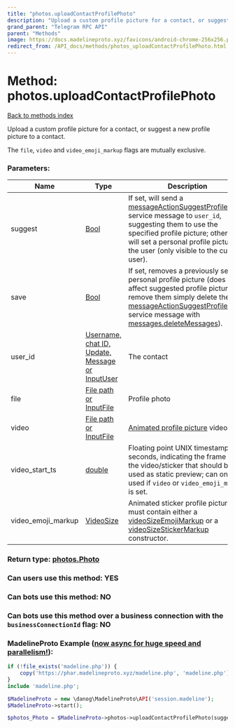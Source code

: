 ```yaml
---
title: "photos.uploadContactProfilePhoto"
description: "Upload a custom profile picture for a contact, or suggest a new profile picture to a contact."
grand_parent: "Telegram RPC API"
parent: "Methods"
image: https://docs.madelineproto.xyz/favicons/android-chrome-256x256.png
redirect_from: /API_docs/methods/photos_uploadContactProfilePhoto.html
---
```

# Method: photos.uploadContactProfilePhoto
[Back to methods index](index.html)



Upload a custom profile picture for a contact, or suggest a new profile picture to a contact.

The `file`, `video` and `video_emoji_markup` flags are mutually exclusive.

### Parameters:

| Name     |    Type       | Description | Required |
|----------|---------------|-------------|----------|
|suggest|[Bool](/API_docs/types/Bool.html) | If set, will send a [messageActionSuggestProfilePhoto](../constructors/messageActionSuggestProfilePhoto.html) service message to `user_id`, suggesting them to use the specified profile picture; otherwise, will set a personal profile picture for the user (only visible to the current user). | Optional|
|save|[Bool](/API_docs/types/Bool.html) | If set, removes a previously set personal profile picture (does not affect suggested profile pictures, to remove them simply delete the [messageActionSuggestProfilePhoto](../constructors/messageActionSuggestProfilePhoto.html) service message with [messages.deleteMessages](../methods/messages.deleteMessages.html)). | Optional|
|user\_id|[Username, chat ID, Update, Message or InputUser](/API_docs/types/InputUser.html) | The contact | Optional|
|file|[File path or InputFile](/API_docs/types/InputFile.html) | Profile photo | Optional|
|video|[File path or InputFile](/API_docs/types/InputFile.html) | [Animated profile picture](https://core.telegram.org/api/files#animated-profile-pictures) video | Optional|
|video\_start\_ts|[double](/API_docs/types/double.html) | Floating point UNIX timestamp in seconds, indicating the frame of the video/sticker that should be used as static preview; can only be used if `video` or `video_emoji_markup` is set. | Optional|
|video\_emoji\_markup|[VideoSize](/API_docs/types/VideoSize.html) | Animated sticker profile picture, must contain either a [videoSizeEmojiMarkup](../constructors/videoSizeEmojiMarkup.html) or a [videoSizeStickerMarkup](../constructors/videoSizeStickerMarkup.html) constructor. | Optional|


### Return type: [photos.Photo](/API_docs/types/photos.Photo.html)

### Can users use this method: **YES**


### Can bots use this method: **NO**


### Can bots use this method over a business connection with the `businessConnectionId` flag: **NO**


### MadelineProto Example ([now async for huge speed and parallelism!](https://docs.madelineproto.xyz/docs/ASYNC.html)):


```php
if (!file_exists('madeline.php')) {
    copy('https://phar.madelineproto.xyz/madeline.php', 'madeline.php');
}
include 'madeline.php';

$MadelineProto = new \danog\MadelineProto\API('session.madeline');
$MadelineProto->start();

$photos_Photo = $MadelineProto->photos->uploadContactProfilePhoto(suggest: $Bool, save: $Bool, user_id: $InputUser, file: $InputFile, video: $InputFile, video_start_ts: $double, video_emoji_markup: $VideoSize, );
```

